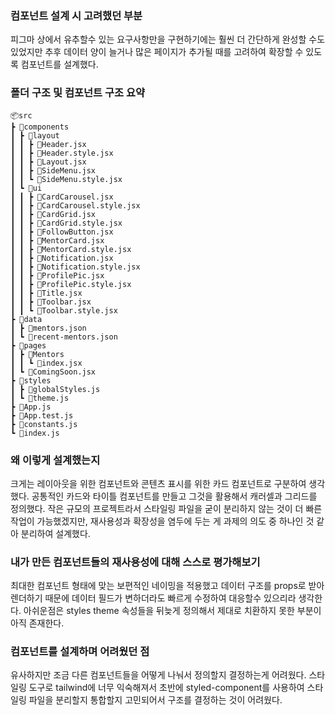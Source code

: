 ### 컴포넌트 설계 시 고려했던 부분

피그마 상에서 유추할수 있는 요구사항만을 구현하기에는 훨씬 더 간단하게 완성할 수도 있었지만 추후 데이터 양이 늘거나 많은 페이지가 추가될 때를 고려하여 확장할 수 있도록 컴포넌트를 설계했다.

### 폴더 구조 및 컴포넌트 구조 요약

```
📦src
┣ 📂components
┃ ┣ 📂layout
┃ ┃ ┣ 📜Header.jsx
┃ ┃ ┣ 📜Header.style.jsx
┃ ┃ ┣ 📜Layout.jsx
┃ ┃ ┣ 📜SideMenu.jsx
┃ ┃ ┗ 📜SideMenu.style.jsx
┃ ┗ 📂ui
┃ ┃ ┣ 📜CardCarousel.jsx
┃ ┃ ┣ 📜CardCarousel.style.jsx
┃ ┃ ┣ 📜CardGrid.jsx
┃ ┃ ┣ 📜CardGrid.style.jsx
┃ ┃ ┣ 📜FollowButton.jsx
┃ ┃ ┣ 📜MentorCard.jsx
┃ ┃ ┣ 📜MentorCard.style.jsx
┃ ┃ ┣ 📜Notification.jsx
┃ ┃ ┣ 📜Notification.style.jsx
┃ ┃ ┣ 📜ProfilePic.jsx
┃ ┃ ┣ 📜ProfilePic.style.jsx
┃ ┃ ┣ 📜Title.jsx
┃ ┃ ┣ 📜Toolbar.jsx
┃ ┃ ┗ 📜Toolbar.style.jsx
┣ 📂data
┃ ┣ 📜mentors.json
┃ ┗ 📜recent-mentors.json
┣ 📂pages
┃ ┣ 📂Mentors
┃ ┃ ┗ 📜index.jsx
┃ ┗ 📜ComingSoon.jsx
┣ 📂styles
┃ ┣ 📜globalStyles.js
┃ ┗ 📜theme.js
┣ 📜App.js
┣ 📜App.test.js
┣ 📜constants.js
┗ 📜index.js
```

### 왜 이렇게 설계했는지

크게는 레이아웃을 위한 컴포넌트와 콘텐츠 표시를 위한 카드 컴포넌트로 구분하여 생각했다. 공통적인 카드와 타이틀 컴포넌트를 만들고 그것을 활용해서 캐러셀과 그리드를 정의했다. 작은 규모의 프로젝트라서 스타일링 파일을 굳이 분리하지 않는 것이 더 빠른 작업이 가능했겠지만, 재사용성과 확장성을 염두에 두는 게 과제의 의도 중 하나인 것 같아 분리하여 설계했다.

### 내가 만든 컴포넌트들의 재사용성에 대해 스스로 평가해보기

최대한 컴포넌트 형태에 맞는 보편적인 네이밍을 적용했고 데이터 구조를 props로 받아 렌더하기 때문에 데이터 필드가 변하더라도 빠르게 수정하여 대응할수 있으리라 생각한다.
아쉬운점은 styles theme 속성들을 뒤늦게 정의해서 제대로 치환하지 못한 부분이 아직 존재한다.

### 컴포넌트를 설계하며 어려웠던 점

유사하지만 조금 다른 컴포넌트들을 어떻게 나눠서 정의할지 결정하는게 어려웠다.
스타일링 도구로 tailwind에 너무 익숙해져서 초반에 styled-component를 사용하여 스타일링 파일을 분리할지 통합할지 고민되어서 구조를 결정하는 것이 어려웠다.
